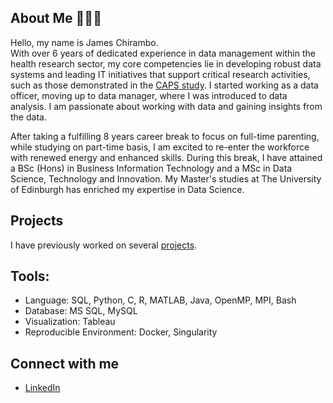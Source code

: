 ## About Me 🙋🏾‍♂️

Hello, my name is James Chirambo.  
With over 6 years of dedicated experience in data management within the health research sector, my core competencies lie in developing robust data systems and leading IT initiatives that support critical research activities, such as those demonstrated in the [CAPS study](https://www.thelancet.com/journals/lancet/article/PIIS0140-6736(16)32507-7/fulltext).
I started working as a data officer, moving up to data manager, where I was introduced to data analysis. I am passionate about working with data and gaining insights from the data.

After taking a fulfilling 8 years career break to focus on full-time parenting, while studying on part-time basis, I am excited to re-enter the workforce with renewed energy and enhanced skills. 
During this break, I have attained a BSc (Hons) in Business Information Technology and a MSc in Data Science, Technology and Innovation.
My Master's studies at The University of Edinburgh has enriched my expertise in Data Science.

## Projects
I have previously worked on several [projects](https://github.com/JamesChirambo/Portfolio).

## Tools: 
- Language: SQL, Python, C, R, MATLAB, Java, OpenMP, MPI, Bash
- Database: MS SQL, MySQL
- Visualization: Tableau
- Reproducible Environment: Docker, Singularity

## Connect with me
- [LinkedIn](https://www.linkedin.com/in/jameschirambo/)
<!--
**JamesChirambo/jameschirambo** is a ✨ _special_ ✨ repository because its `README.md` (this file) appears on your GitHub profile.

Here are some ideas to get you started:

- 🔭 I’m currently working on ...
- 🌱 I’m currently learning ...
- 👯 I’m looking to collaborate on ...
- 🤔 I’m looking for help with ...
- 💬 Ask me about ...
- 📫 How to reach me: ...
- 😄 Pronouns: ...
- ⚡ Fun fact: ...

Querying data using SQL.
Generate reports and perform ad-hoc data analysis using SQL.
Developing dashboards on Tableau and R.
Data analysis and reporting using Python, R, MATLAB.
Models using Python, Pytorch...
Parallel codeing using MPI, OpenMP, C.



-->
